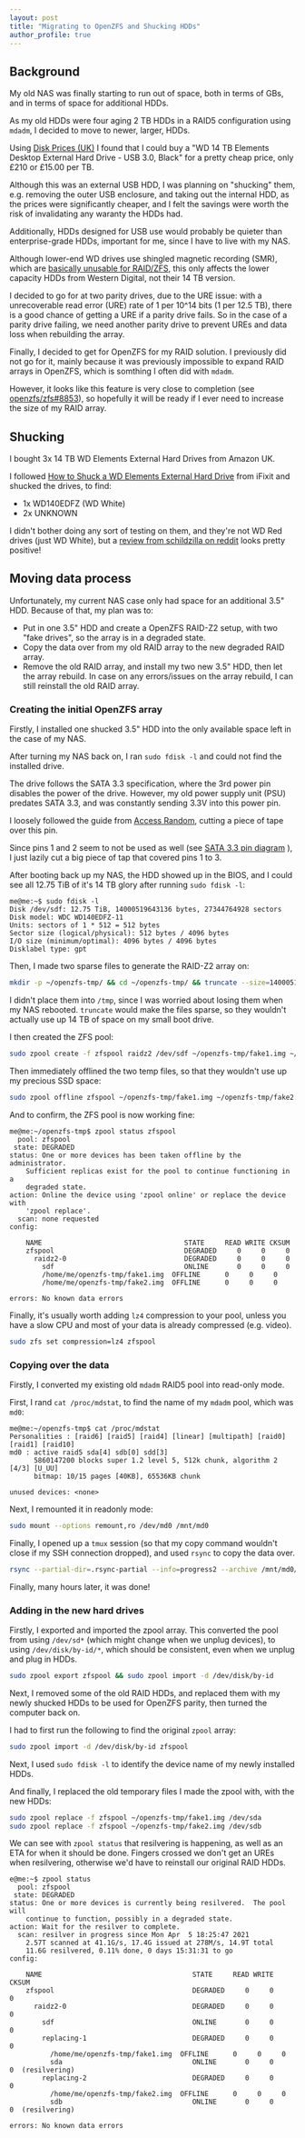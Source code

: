 ```yaml
---
layout: post
title: "Migrating to OpenZFS and Shucking HDDs"
author_profile: true
---
```


## Background

My old NAS was finally starting to run out of space, both in terms of GBs,
and in terms of space for additional HDDs.

As my old HDDs were four aging 2 TB HDDs in a RAID5 configuration using `mdadm`,
I decided to move to newer, larger, HDDs.

Using [Disk Prices (UK)](https://diskprices.com/?locale=uk) I found that
I could buy a "WD 14 TB Elements Desktop External Hard Drive - USB 3.0, Black"
for a pretty cheap price, only £210 or £15.00 per TB.

Although this was an external USB HDD, I was planning on "shucking" them, e.g.
removing the outer USB enclosure, and taking out the internal HDD, as the
prices were significantly cheaper, and I felt the savings were worth the risk
of invalidating any waranty the HDDs had.

Additionally, HDDs designed for USB use would probably be quieter than
enterprise-grade HDDs, important for me, since I have to live
with my NAS.

Although lower-end WD drives use shingled magnetic recording (SMR), which
are [basically unusable for RAID/ZFS](https://arstechnica.com/gadgets/2020/06/western-digitals-smr-disks-arent-great-but-theyre-not-garbage/),
this only affects the lower capacity HDDs from Western Digital, not their
14 TB version.

I decided to go for at two parity drives, due to the URE issue: with a
unrecoverable read error (URE) rate of 1 per 10^14 bits (1 per 12.5 TB),
there is a good chance of getting a URE if a parity drive fails. So in the case
of a parity drive failing, we need another parity drive to prevent UREs and data
loss when rebuilding the array.

Finally, I decided to get for OpenZFS for my RAID solution. I previously did not
go for it, mainly because it was previously impossible to expand RAID arrays
in OpenZFS, which is somthing I often did with `mdadm`.

However, it looks like this feature is very close to completion
(see [openzfs/zfs#8853](https://github.com/openzfs/zfs/pull/8853)), so hopefully
it will be ready if I ever need to increase the size of my RAID array.

## Shucking

I bought 3x 14 TB WD Elements External Hard Drives from Amazon UK.

I followed [How to Shuck a WD Elements External Hard Drive](https://www.ifixit.com/Guide/How+to+Shuck+a+WD+Elements+External+Hard+Drive/137646)
from iFixit and shucked the drives, to find:

- 1x WD140EDFZ (WD White)
- 2x UNKNOWN

I didn't bother doing any sort of testing on them,
and they're not WD Red drives (just WD White), but a
[review from schildzilla on reddit](https://old.reddit.com/r/DataHoarder/comments/elels8/wd_my_book_14_tb_shucked_wd140edfz_us7sap140/)
looks pretty positive!

## Moving data process

Unfortunately, my current NAS case only had space for an additional 3.5" HDD.
Because of that, my plan was to:

- Put in one 3.5" HDD and create a OpenZFS RAID-Z2 setup, with two "fake drives",
  so the array is in a degraded state.
- Copy the data over from my old RAID array to the new degraded RAID array.
- Remove the old RAID array, and install my two new 3.5" HDD, then let the
  array rebuild. In case on any errors/issues on the array rebuild, I can still
  reinstall the old RAID array.

### Creating the initial OpenZFS array

Firstly, I installed one shucked 3.5" HDD into the only available space left
in the case of my NAS.

After turning my NAS back on, I ran `sudo fdisk -l` and could not find the
installed drive.

The drive follows the SATA 3.3 specification, where the 3rd power pin disables
the power of the drive. However, my old power supply unit (PSU) predates SATA 3.3,
and was constantly sending 3.3V into this power pin.

I loosely followed the guide from
[Access Random](https://www.instructables.com/How-to-Fix-the-33V-Pin-Issue-in-White-Label-Disks-/),
cutting a piece of tape over this pin.

Since pins 1 and 2 seem to not be used as well (see
[SATA 3.3 pin diagram](https://www.tomshardware.com/news/hdd-sata-power-disable-feature,36146.html)
), I just lazily cut a big piece of tap that covered pins 1 to 3.

After booting back up my NAS, the HDD showed up in the BIOS, and I could see
all 12.75 TiB of it's 14 TB glory after running `sudo fdisk -l`:

```console
me@me:~$ sudo fdisk -l
Disk /dev/sdf: 12.75 TiB, 14000519643136 bytes, 27344764928 sectors
Disk model: WDC WD140EDFZ-11
Units: sectors of 1 * 512 = 512 bytes
Sector size (logical/physical): 512 bytes / 4096 bytes
I/O size (minimum/optimal): 4096 bytes / 4096 bytes
Disklabel type: gpt
```

Then, I made two sparse files to generate the RAID-Z2 array on:

```bash
mkdir -p ~/openzfs-tmp/ && cd ~/openzfs-tmp/ && truncate --size=14000519643136 fake1.img fake2.img
```

I didn't place them into `/tmp`, since I was worried about losing them when
my NAS rebooted. `truncate` would make the files sparse, so they wouldn't
actually use up 14 TB of space on my small boot drive.

I then created the ZFS pool:

```bash
sudo zpool create -f zfspool raidz2 /dev/sdf ~/openzfs-tmp/fake1.img ~/openzfs-tmp/fake2.img
```

Then immediately offlined the two temp files, so that they wouldn't use up my
precious SSD space:

```bash
sudo zpool offline zfspool ~/openzfs-tmp/fake1.img ~/openzfs-tmp/fake2.img
```

And to confirm, the ZFS pool is now working fine:

```console
me@me:~/openzfs-tmp$ zpool status zfspool
  pool: zfspool
 state: DEGRADED
status: One or more devices has been taken offline by the administrator.
	Sufficient replicas exist for the pool to continue functioning in a
	degraded state.
action: Online the device using 'zpool online' or replace the device with
	'zpool replace'.
  scan: none requested
config:

	NAME                                   STATE     READ WRITE CKSUM
	zfspool                                DEGRADED     0     0     0
	  raidz2-0                             DEGRADED     0     0     0
	    sdf                                ONLINE       0     0     0
	    /home/me/openzfs-tmp/fake1.img  OFFLINE      0     0     0
	    /home/me/openzfs-tmp/fake2.img  OFFLINE      0     0     0

errors: No known data errors
```

Finally, it's usually worth adding `lz4` compression to your pool, unless you
have a slow CPU and most of your data is already compressed (e.g. video).

```bash
sudo zfs set compression=lz4 zfspool
```

### Copying over the data

Firstly, I converted my existing old `mdadm` RAID5 pool into read-only mode.

First, I rand `cat /proc/mdstat`, to find the name of my `mdadm` pool, which
was `md0`:

```console
me@me:~/openzfs-tmp$ cat /proc/mdstat
Personalities : [raid6] [raid5] [raid4] [linear] [multipath] [raid0] [raid1] [raid10] 
md0 : active raid5 sda[4] sdb[0] sdd[3]
      5860147200 blocks super 1.2 level 5, 512k chunk, algorithm 2 [4/3] [U_UU]
      bitmap: 10/15 pages [40KB], 65536KB chunk

unused devices: <none>
```

Next, I remounted it in readonly mode:

```bash
sudo mount --options remount,ro /dev/md0 /mnt/md0
```

Finally, I opened up a `tmux` session (so that my copy command wouldn't close if
my SSH connection dropped), and used `rsync` to copy the data over.

```bash
rsync --partial-dir=.rsync-partial --info=progress2 --archive /mnt/md0/ /zfspool/
```

Finally, many hours later, it was done!

### Adding in the new hard drives

Firstly, I exported and imported the zpool array. This converted the pool
from using `/dev/sd*` (which might change when we unplug devices),
to using `/dev/disk/by-id/*`, which should be consistent, even when we unplug
and plug in HDDs.

```bash
sudo zpool export zfspool && sudo zpool import -d /dev/disk/by-id
```

Next, I removed some of the old RAID HDDs, and replaced them with my newly
shucked HDDs to be used for OpenZFS parity, then turned the computer back on.

I had to first run the following to find the original `zpool` array:

```bash
sudo zpool import -d /dev/disk/by-id zfspool
```

Next, I used `sudo fdisk -l` to identify the device name of my newly installed HDDs.

And finally, I replaced the old temporary files I made the zpool with, with
the new HDDs:

```bash
sudo zpool replace -f zfspool ~/openzfs-tmp/fake1.img /dev/sda
sudo zpool replace -f zfspool ~/openzfs-tmp/fake2.img /dev/sdb
```

We can see with `zpool status` that resilvering is happening, as well as an
ETA for when it should be done. Fingers crossed we don't get an UREs when
resilvering, otherwise we'd have to reinstall our original RAID HDDs.

```console
e@me:~$ zpool status
  pool: zfspool
 state: DEGRADED
status: One or more devices is currently being resilvered.  The pool will
	continue to function, possibly in a degraded state.
action: Wait for the resilver to complete.
  scan: resilver in progress since Mon Apr  5 18:25:47 2021
	2.57T scanned at 41.1G/s, 17.4G issued at 278M/s, 14.9T total
	11.6G resilvered, 0.11% done, 0 days 15:31:31 to go
config:

	NAME                                     STATE     READ WRITE CKSUM
	zfspool                                  DEGRADED     0     0     0
	  raidz2-0                               DEGRADED     0     0     0
	    sdf                                  ONLINE       0     0     0
	    replacing-1                          DEGRADED     0     0     0
	      /home/me/openzfs-tmp/fake1.img  OFFLINE      0     0     0
	      sda                                ONLINE       0     0     0  (resilvering)
	    replacing-2                          DEGRADED     0     0     0
	      /home/me/openzfs-tmp/fake2.img  OFFLINE      0     0     0
	      sdb                                ONLINE       0     0     0  (resilvering)

errors: No known data errors
```
